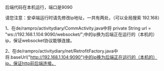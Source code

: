 后端代码在本机运行，端口是9090

请您注意：安卓端运行时请先修改ip地址，一共有两处，（可以全局搜索 192.168） 

1、在de/rampro/activitydiary/CommActivity.java中将 private String url = "ws://192.168.1.104:9090/websocket/";中的ip换为后端正在运行的（本机的）ip，保证websocket协议能够连接。

2、在de/rampro/activitydiary/net/RetrofitFactory.java中将.baseUrl("http://192.168.1.104:9090")中的ip换为后端正在运行的（本机的）ip，保证http前后端连接。
